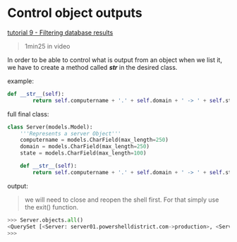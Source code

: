 # Control object outputs

[tutorial 9 - Filtering database results](https://www.youtube.com/watch?v=GalTlEsOBdo&index=10&list=PL6gx4Cwl9DGBlmzzFcLgDhKTTfNLfX1IK)

> 1min25 in video

In order to be able to control what is output from an object when we list it, we have to create a method called *__str__* in the desired class.

example:

```Python
def __str__(self):
        return self.computername + '.' + self.domain + ' -> ' + self.state
```

full final class:

```Python
class Server(models.Model):
    '''Represents a server Object'''
    computername = models.CharField(max_length=250)
    domain = models.CharField(max_length=250)
    state = models.CharField(max_length=100)

    def __str__(self):
        return self.computername + '.' + self.domain + ' -> ' + self.state

```

output:

>we will need to close and reopen the shell first. For that simply use the exit() function.

```Python
>>> Server.objects.all()
<QuerySet [<Server: server01.powershelldistrict.com->production>, <Server: server02.powershelldistrict.com->test>]>
>>>

```